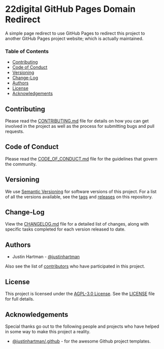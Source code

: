 # 22digital GitHub Pages Domain Redirect

A simple page redirect to use GitHub Pages to redirect this project to another GitHub Pages project website; which is actually maintained.

### Table of Contents

- [Contributing](#contributing)
- [Code of Conduct](#code-of-conduct)
- [Versioning](#versioning)
- [Change-Log](#change-log)
- [Authors](#authors)
- [License](#license)
- [Acknowledgements](#acknowledgements)

## Contributing

Please read the [CONTRIBUTING.md][CONTRIBUTING] file for details on how you 
can get involved in the project as well as the process for submitting bugs 
and pull requests.

## Code of Conduct

Please read the [CODE_OF_CONDUCT.md][COC] file for the guidelines that govern 
the community.

## Versioning

We use [Semantic Versioning][semver] for software versions of this project. 
For a list of all the versions available, see the [tags][tags] and 
[releases][releases] on this repository. 

## Change-Log

View the [CHANGELOG.md][changelog] file for a detailed list of changes, 
along with specific tasks completed for each version released to date.

## Authors

- Justin Hartman - [@justinhartman][author-1]

Also see the list of [contributors][contribs] who have participated in this 
project.

## License

This project is licensed under the [AGPL-3.0 License][license]. See the 
[LICENSE][license] file for full details.

## Acknowledgements

Special thanks go out to the following people and projects who have helped in 
some way to make this project a reality.

- [@justinhartman/.github][.github] - for the awesome Github project templates.

[//]: # (Make sure to change the URL links for `[tags]`, `[releases]`,)
[//]: # (`[contribs]` and `[author-1]` below to your specific project.)

[CONTRIBUTING]: CONTRIBUTING.md
[COC]: CODE_OF_CONDUCT.md
[license]: LICENSE
[changelog]: CHANGELOG.md
[semver]: http://semver.org
[tags]: https://github.com/22digital/22digital.agency/tags
[releases]: https://github.com/22digital/22digital.agency/releases
[contribs]: https://github.com/22digital/22digital.agency/contributors
[author-1]: https://github.com/justinhartman
[.github]: https://github.com/justinhartman/.github
